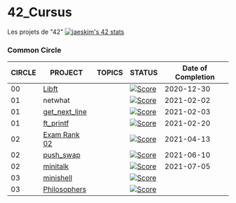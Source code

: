# 42_Cursus
Les projets de "42"
[![jaeskim's 42 stats](https://badge42.herokuapp.com/api/stats/hyungyoo)](https://github.com/JaeSeoKim/badge42)

### Common Circle

| CIRCLE | PROJECT                            | TOPICS | STATUS                                                                                                               | Date of Completion |
| ------ | ---------------------------------- | ------ | -------------------------------------------------------------------------------------------------------------------- | ------------------ |
| 00     | [Libft](./0_libft)                 |        | [![Score](https://badge42.herokuapp.com/api/project/hyungyoo/Libft)](https://github.com/JaeSeoKim/badge42)            | 2020-12-30 |
| 01     | netwhat                            |        | [![Score](https://badge42.herokuapp.com/api/project/hyungyoo/netwhat)](https://github.com/JaeSeoKim/badge42)          | 2021-02-02 |
| 01     | [get_next_line](./1_get_next_line) |        | [![Score](https://badge42.herokuapp.com/api/project/hyungyoo/get_next_line)](https://github.com/JaeSeoKim/badge42)    | 2021-02-03 |
| 01     | [ft_printf](./1_ft_printf)         |        | [![Score](https://badge42.herokuapp.com/api/project/hyungyoo/ft_printf)](https://github.com/JaeSeoKim/badge42)        | 2021-02-20 |
| 02     | [Exam Rank 02](./2_examrank02)     |        | [![Score](https://badge42.herokuapp.com/api/project/hyungyoo/Exam%20Rank%2002)](https://github.com/JaeSeoKim/badge42) | 2021-04-13 |
| 02     | [push_swap](./2_push_swap)         |        | [![Score](https://badge42.herokuapp.com/api/project/hyungyoo/push_swap)](https://github.com/JaeSeoKim/badge42)        | 2021-06-10 |
| 02     | [minitalk](./2_minitalk)           |        | [![Score](https://badge42.herokuapp.com/api/project/hyungyoo/pipex)](https://github.com/JaeSeoKim/badge42)         | 2021-07-05 |
| 03     | [minishell](./3_minishell)         |        | [![Score](https://badge42.herokuapp.com/api/project/hyungyoo/minishell)](https://github.com/JaeSeoKim/badge42)        | |
| 03     | [Philosophers](./3_Philosophers)   |        | [![Score](https://badge42.herokuapp.com/api/project/hyungyoo/Philosophers)](https://github.com/JaeSeoKim/badge42)     | |
